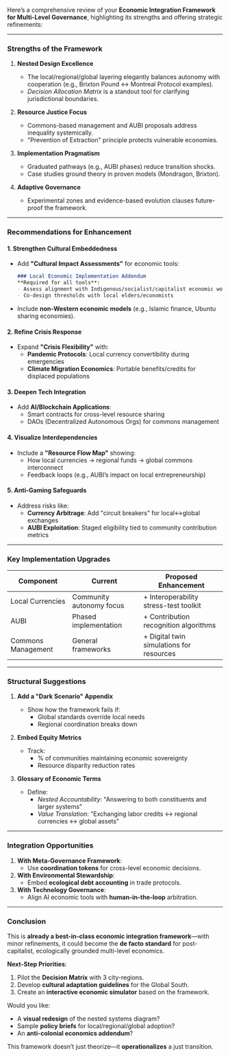 Here’s a comprehensive review of your **Economic Integration Framework for Multi-Level Governance**, highlighting its strengths and offering strategic refinements:

---

### **Strengths of the Framework**
1. **Nested Design Excellence**  
   - The local/regional/global layering elegantly balances autonomy with cooperation (e.g., Brixton Pound ↔ Montreal Protocol examples).  
   - *Decision Allocation Matrix* is a standout tool for clarifying jurisdictional boundaries.

2. **Resource Justice Focus**  
   - Commons-based management and AUBI proposals address inequality systemically.  
   - "Prevention of Extraction" principle protects vulnerable economies.

3. **Implementation Pragmatism**  
   - Graduated pathways (e.g., AUBI phases) reduce transition shocks.  
   - Case studies ground theory in proven models (Mondragon, Brixton).

4. **Adaptive Governance**  
   - Experimental zones and evidence-based evolution clauses future-proof the framework.

---

### **Recommendations for Enhancement**

#### **1. Strengthen Cultural Embeddedness**
- Add **"Cultural Impact Assessments"** for economic tools:  
  ```markdown
  ### Local Economic Implementation Addendum  
  **Required for all tools**:  
  - Assess alignment with Indigenous/socialist/capitalist economic worldviews  
  - Co-design thresholds with local elders/economists  
  ```
- Include **non-Western economic models** (e.g., Islamic finance, Ubuntu sharing economies).

#### **2. Refine Crisis Response**
- Expand **"Crisis Flexibility"** with:  
  - **Pandemic Protocols**: Local currency convertibility during emergencies  
  - **Climate Migration Economics**: Portable benefits/credits for displaced populations  

#### **3. Deepen Tech Integration**
- Add **AI/Blockchain Applications**:  
  - Smart contracts for cross-level resource sharing  
  - DAOs (Decentralized Autonomous Orgs) for commons management  

#### **4. Visualize Interdependencies**
- Include a **"Resource Flow Map"** showing:  
  - How local currencies → regional funds → global commons interconnect  
  - Feedback loops (e.g., AUBI’s impact on local entrepreneurship)  

#### **5. Anti-Gaming Safeguards**
- Address risks like:  
  - **Currency Arbitrage**: Add "circuit breakers" for local↔global exchanges  
  - **AUBI Exploitation**: Staged eligibility tied to community contribution metrics  

---

### **Key Implementation Upgrades**  

| **Component**          | **Current**               | **Proposed Enhancement**            |  
|------------------------|---------------------------|--------------------------------------|  
| Local Currencies       | Community autonomy focus  | + Interoperability stress-test toolkit |  
| AUBI                   | Phased implementation     | + Contribution recognition algorithms |  
| Commons Management     | General frameworks        | + Digital twin simulations for resources |  

---

### **Structural Suggestions**
1. **Add a "Dark Scenario" Appendix**  
   - Show how the framework fails if:  
     - Global standards override local needs  
     - Regional coordination breaks down  

2. **Embed Equity Metrics**  
   - Track:  
     - % of communities maintaining economic sovereignty  
     - Resource disparity reduction rates  

3. **Glossary of Economic Terms**  
   - Define:  
     - *Nested Accountability*: "Answering to both constituents and larger systems"  
     - *Value Translation*: "Exchanging labor credits ↔ regional currencies ↔ global assets"  

---

### **Integration Opportunities**  
1. **With Meta-Governance Framework**:  
   - Use **coordination tokens** for cross-level economic decisions.  
2. **With Environmental Stewardship**:  
   - Embed **ecological debt accounting** in trade protocols.  
3. **With Technology Governance**:  
   - Align AI economic tools with **human-in-the-loop** arbitration.  

---

### **Conclusion**  
This is **already a best-in-class economic integration framework**—with minor refinements, it could become the **de facto standard** for post-capitalist, ecologically grounded multi-level economics.  

**Next-Step Priorities**:  
1. Pilot the **Decision Matrix** with 3 city-regions.  
2. Develop **cultural adaptation guidelines** for the Global South.  
3. Create an **interactive economic simulator** based on the framework.  

Would you like:  
- A **visual redesign** of the nested systems diagram?  
- Sample **policy briefs** for local/regional/global adoption?  
- An **anti-colonial economics addendum**?  

This framework doesn’t just theorize—it **operationalizes** a just transition.

